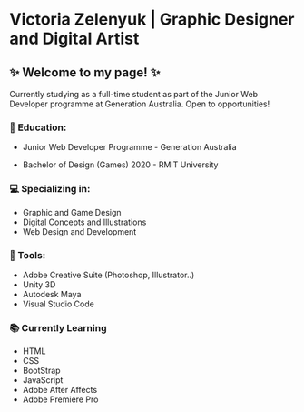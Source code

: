 # Victoria Zelenyuk | Graphic Designer and Digital Artist
## ✨ Welcome to my page! ✨

Currently studying as a full-time student as part of the Junior Web Developer programme at Generation Australia.
Open to opportunities! 

### 📜 Education:
- Junior Web Developer Programme - Generation Australia

- Bachelor of Design (Games) 2020 - RMIT University

### 💻 Specializing in:
- Graphic and Game Design
- Digital Concepts and Illustrations
- Web Design and Development

### 🔨 Tools:
- Adobe Creative Suite (Photoshop, Illustrator..)
- Unity 3D
- Autodesk Maya
- Visual Studio Code 

### 📚 Currently Learning
- HTML
- CSS
- BootStrap
- JavaScript
- Adobe After Affects 
- Adobe Premiere Pro
